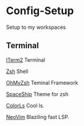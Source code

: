 # Config-Setup

Setup to my workspaces

## Terminal

[ITerm2](https://iterm2.com/downloads.html) Terminal

[Zsh](https://www.zsh.org/) Shell

[OhMyZsh](https://ohmyz.sh/) Teminal Framework

[SpaceShip](https://github.com/spaceship-prompt/spaceship-prompt) Theme for zsh

[ColorLs](https://github.com/athityakumar/colorls) Cool ls.

[NeoVim](https://github.com/neovim/neovim/wiki/Installing-Neovim) Blaziling fast LSP.

